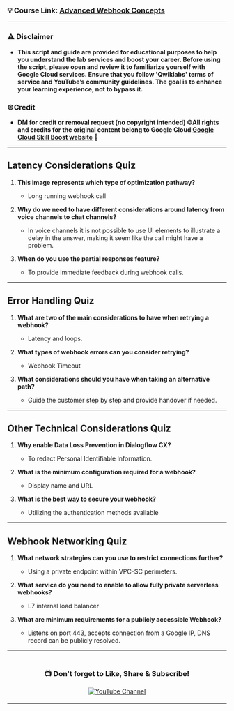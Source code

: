 ### 💡 Course Link: [Advanced Webhook Concepts](https://www.cloudskillsboost.google/paths/371/course_templates/1098?utm_source=qwiklabs&utm_medium=lp&utm_campaign=arcade24)

---

### ⚠️ Disclaimer
- **This script and guide are provided for educational purposes to help you understand the lab services and boost your career. Before using the script, please open and review it to familiarize yourself with Google Cloud services. Ensure that you follow 'Qwiklabs' terms of service and YouTube’s community guidelines. The goal is to enhance your learning experience, not to bypass it.**

### ©Credit
- **DM for credit or removal request (no copyright intended) ©All rights and credits for the original content belong to Google Cloud [Google Cloud Skill Boost website](https://www.cloudskillsboost.google/)** 🙏

---

## **Latency Considerations Quiz**

1. **This image represents which type of optimization pathway?**  
   - Long running webhook call

2. **Why do we need to have different considerations around latency from voice channels to chat channels?**  
   - In voice channels it is not possible to use UI elements to illustrate a delay in the answer, making it seem like the call might have a problem.

3. **When do you use the partial responses feature?**  
   - To provide immediate feedback during webhook calls.

---

## **Error Handling Quiz**

1. **What are two of the main considerations to have when retrying a webhook?**  
   - Latency and loops.

2. **What types of webhook errors can you consider retrying?**  
   - Webhook Timeout

3. **What considerations should you have when taking an alternative path?**  
   - Guide the customer step by step and provide handover if needed.

---

## **Other Technical Considerations Quiz**

1. **Why enable Data Loss Prevention in Dialogflow CX?**  
   - To redact Personal Identifiable Information.

2. **What is the minimum configuration required for a webhook?**  
   - Display name and URL

3. **What is the best way to secure your webhook?**  
   - Utilizing the authentication methods available

---

## **Webhook Networking Quiz**

1. **What network strategies can you use to restrict connections further?**  
   - Using a private endpoint within VPC-SC perimeters.

2. **What service do you need to enable to allow fully private serverless webhooks?**  
   - L7 internal load balancer

3. **What are minimum requirements for a publicly accessible Webhook?**  
   - Listens on port 443, accepts connection from a Google IP, DNS record can be publicly resolved.

---

<div align="center" style="padding: 5px;">
  <h3>📺 Don't forget to Like, Share & Subscribe!</h3>

  <a href="https://www.youtube.com/@ArcadeGenius-z1">
    <img src="https://img.shields.io/badge/YouTube-ArcadeGenius-FF0000?style=for-the-badge&logo=youtube&logoColor=white" alt="YouTube Channel">
  </a>
</div>

---
